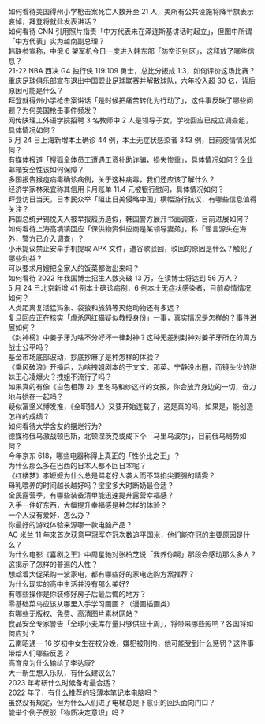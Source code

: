 如何看待美国得州小学枪击案死亡人数升至 21 人，美所有公共设施将降半旗表示哀悼，拜登将就此发表讲话？  
如何看待 CNN 引用照片指责「中方代表未在泽连斯基讲话时起立」，但图中所谓「中方代表」实为越南副总理？  
韩联参宣称，中俄 6 架军机今日一度进入韩东部「防空识别区」，这释放了哪些信息？  
21-22 NBA 西决 G4 独行侠 119:109 勇士，总比分扳成 1:3，如何评价这场比赛？  
重庆足球俱乐部宣布退出中国职业足球联赛并解散球队，六年投入超 30 亿，背后原因可能是什么？  
拜登就得州小学枪击案讲话「是时候把痛苦转化为行动了」，这件事反映了哪些问题？为何美国枪击事件频发？  
网传陕理工外语学院招聘 3 名教师中 2 人是领导子女，学校回应已成立调查组，具体情况如何？  
5 月 24 日上海新增本土确诊 44 例，本土无症状感染者 343 例，目前疫情情况如何？  
有媒体报道「搜狐全体员工遭遇工资补助诈骗，损失惨重」，具体情况如何？企业邮箱安全性该如何保障？  
多国报告猴痘病毒确诊病例，关于这种病毒，我们还应该了解什么？  
经济学家林采宜称其信用卡月账单 11.4 元被银行慰问，具体情况如何？  
拜登访日当天，日本民众举「阻止日美侵略中国」横幅游行抗议，有哪些信息值得关注？  
韩国总统尹锡悦夫人被举报履历造假，韩国警方展开书面调查，目前进展如何？  
如何看待上海高境镇回应「保供物资供应商是某领导妻弟」，称「谣言源头在海外，警方已介入调查」？  
小米提议禁止安卓手机提取 APK 文件，遭谷歌驳回，驳回的原因是什么？触犯了哪些利益？  
可以要求月嫂把全家人的饭菜都做出来吗？  
如何看待 2022 年我国博士招生人数突破 13 万，在读博士将达到 56 万人？  
5 月 24 日北京新增 41 例本土确诊病例，6 例本土无症状感染者，目前疫情情况如何？  
人类距离复活猛犸象、袋狼和旅鸽等灭绝动物还有多远？  
复旦回应正在核实「虐杀网红猫疑似教授身份」一事，真实情况是怎样的？事件进展如何？  
《封神榜》中姜子牙为啥不分好坏一律封神？这种无差别封神对姜子牙所在的周方战士公平吗？  
基金市场底部波动，抄底抄麻了是种怎样的体验？  
《乘风破浪》开播后，为啥拽姐剧本的于文文、那英、宁静没出圈，而镜头少的甜妹王心凌爆火？拽姐不流行了吗？  
如果真的有像《白色相簿 2》里冬马和纱这样的女孩，你会放弃身边的一切，奋力地与她在一起吗？  
疑似富坚义博发推，《全职猎人》又要开始连载了，这是真的吗，如果是，能创造怎样的成绩？  
如何看待大学舍友的摆烂行为?  
德媒称俄乌激战顿巴斯，北顿涅茨克或成下个「马里乌波尔」，目前俄乌局势如何？  
今年京东 618，哪些电器称得上真正的「性价比之王」？  
为什么那么多在巴西的日本人都不回日本呢？  
《红楼梦》李嬷嬷为什么总是骂老好人袭人而不骂掐尖要强的晴雯？  
母乳喂养的时间越长越好吗？宝宝多大时断奶最合适？  
全民露营季，有哪些装备清单能迅速提升露营幸福感？  
入手一件好东西，大幅提升幸福感是种怎样的体验？  
一个人没有爱好，怎么办？  
你最好的游戏体验来源哪一款电脑产品？  
AC 米兰 11 年来首次获意甲冠军夺冠次数追平国米，他们能夺冠的主要原因是什么？  
为什么电影《喜剧之王》中周星驰对张柏芝说「我养你啊」那段会感动那么多人？这揭示了怎样的普遍的人性？  
想趁着大促采购一波家电，都有哪些好的家电选购方案推荐？  
为什么现实的高中生活并没有那么美好?  
有哪些操作是你装修好房子后最后悔的地方？  
零基础菜鸟应该从哪里入手学习画画？（漫画插画类）  
有哪些无版权、免费、高清图片素材网站？  
食品安全专家警告「全球小麦库存量只够供应十周」，将带来哪些影响？各国将如何应对？  
云南昭通一 16 岁初中女生在校分娩，嫌犯被刑拘，他可能受到什么惩罚？这件事带给人们哪些反思？  
高育良为什么输给了李达康?  
大一新生想入乐队，有什么建议么?  
2023 年考研什么时候备考最合适？  
2022 年了，有什么推荐的轻薄本笔记本电脑吗？  
虽然没有规定，但为什么人们进了电梯总是下意识的回头面向门口？  
能举个例子反驳「物质决定意识」吗？  

